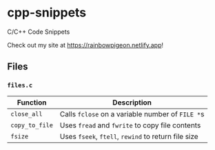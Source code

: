 # cpp-snippets
C/C++ Code Snippets

Check out my site at https://rainbowpigeon.netlify.app!

## Files

### `files.c`

| Function       | Description                                         |
|----------------|-----------------------------------------------------|
| `close_all`    | Calls `fclose` on a variable number of `FILE *`s    |
| `copy_to_file` | Uses `fread` and `fwrite` to copy file contents     |
| `fsize`        | Uses `fseek`, `ftell`, `rewind` to return file size |
